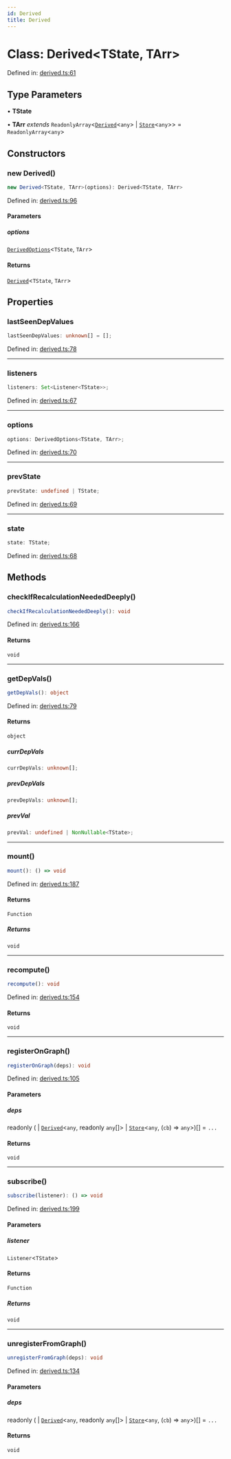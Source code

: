 ```yaml
---
id: Derived
title: Derived
---
```


<!-- DO NOT EDIT: this page is autogenerated from the type comments -->

# Class: Derived\<TState, TArr\>

Defined in: [derived.ts:61](https://github.com/TanStack/store/blob/main/packages/store/src/derived.ts#L61)

## Type Parameters

• **TState**

• **TArr** *extends* `ReadonlyArray`\<[`Derived`](../derived.md)\<`any`\> \| [`Store`](../store.md)\<`any`\>\> = `ReadonlyArray`\<`any`\>

## Constructors

### new Derived()

```ts
new Derived<TState, TArr>(options): Derived<TState, TArr>
```

Defined in: [derived.ts:96](https://github.com/TanStack/store/blob/main/packages/store/src/derived.ts#L96)

#### Parameters

##### options

[`DerivedOptions`](../../interfaces/derivedoptions.md)\<`TState`, `TArr`\>

#### Returns

[`Derived`](../derived.md)\<`TState`, `TArr`\>

## Properties

### lastSeenDepValues

```ts
lastSeenDepValues: unknown[] = [];
```

Defined in: [derived.ts:78](https://github.com/TanStack/store/blob/main/packages/store/src/derived.ts#L78)

***

### listeners

```ts
listeners: Set<Listener<TState>>;
```

Defined in: [derived.ts:67](https://github.com/TanStack/store/blob/main/packages/store/src/derived.ts#L67)

***

### options

```ts
options: DerivedOptions<TState, TArr>;
```

Defined in: [derived.ts:70](https://github.com/TanStack/store/blob/main/packages/store/src/derived.ts#L70)

***

### prevState

```ts
prevState: undefined | TState;
```

Defined in: [derived.ts:69](https://github.com/TanStack/store/blob/main/packages/store/src/derived.ts#L69)

***

### state

```ts
state: TState;
```

Defined in: [derived.ts:68](https://github.com/TanStack/store/blob/main/packages/store/src/derived.ts#L68)

## Methods

### checkIfRecalculationNeededDeeply()

```ts
checkIfRecalculationNeededDeeply(): void
```

Defined in: [derived.ts:166](https://github.com/TanStack/store/blob/main/packages/store/src/derived.ts#L166)

#### Returns

`void`

***

### getDepVals()

```ts
getDepVals(): object
```

Defined in: [derived.ts:79](https://github.com/TanStack/store/blob/main/packages/store/src/derived.ts#L79)

#### Returns

`object`

##### currDepVals

```ts
currDepVals: unknown[];
```

##### prevDepVals

```ts
prevDepVals: unknown[];
```

##### prevVal

```ts
prevVal: undefined | NonNullable<TState>;
```

***

### mount()

```ts
mount(): () => void
```

Defined in: [derived.ts:187](https://github.com/TanStack/store/blob/main/packages/store/src/derived.ts#L187)

#### Returns

`Function`

##### Returns

`void`

***

### recompute()

```ts
recompute(): void
```

Defined in: [derived.ts:154](https://github.com/TanStack/store/blob/main/packages/store/src/derived.ts#L154)

#### Returns

`void`

***

### registerOnGraph()

```ts
registerOnGraph(deps): void
```

Defined in: [derived.ts:105](https://github.com/TanStack/store/blob/main/packages/store/src/derived.ts#L105)

#### Parameters

##### deps

readonly (
  \| [`Derived`](../derived.md)\<`any`, readonly `any`[]\>
  \| [`Store`](../store.md)\<`any`, (`cb`) => `any`\>)[] = `...`

#### Returns

`void`

***

### subscribe()

```ts
subscribe(listener): () => void
```

Defined in: [derived.ts:199](https://github.com/TanStack/store/blob/main/packages/store/src/derived.ts#L199)

#### Parameters

##### listener

`Listener`\<`TState`\>

#### Returns

`Function`

##### Returns

`void`

***

### unregisterFromGraph()

```ts
unregisterFromGraph(deps): void
```

Defined in: [derived.ts:134](https://github.com/TanStack/store/blob/main/packages/store/src/derived.ts#L134)

#### Parameters

##### deps

readonly (
  \| [`Derived`](../derived.md)\<`any`, readonly `any`[]\>
  \| [`Store`](../store.md)\<`any`, (`cb`) => `any`\>)[] = `...`

#### Returns

`void`
